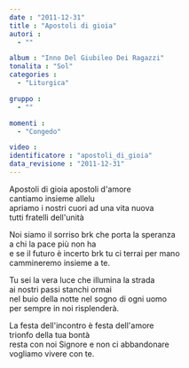```yaml
---
date : "2011-12-31"
title : "Apostoli di gioia"
autori : 
  - ""

album : "Inno Del Giubileo Dei Ragazzi"
tonalita : "Sol"
categories : 
  - "Liturgica"

gruppo : 
  - ""

momenti : 
  - "Congedo"

video : 
identificatore : "apostoli_di_gioia"
data_revisione : "2011-12-31"
---
```

  
  
  
  
 Apostoli di gioia  apostoli d'amore  
cantiamo insieme allelu    
 apriamo i nostri cuori  ad una vita nuova  
tutti fratelli dell'unità  
  
  
  
 Noi siamo il sorriso  brk che porta la speranza  
 a chi la pace più non ha  
 e se il futuro è incerto  brk tu ci terrai per mano  
 cammineremo insieme a te.    
  
  
  
  
Tu sei la vera luce che illumina la strada  
ai nostri passi stanchi ormai  
nel buio della notte nel sogno di ogni uomo  
per sempre in noi risplenderà.  
  
  
  
  
La festa dell'incontro è festa dell'amore  
trionfo della tua bontà  
resta con noi Signore e non ci abbandonare  
vogliamo vivere con te.   
  
  
  
